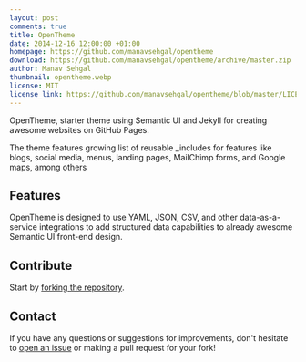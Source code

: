 ```yaml
---
layout: post
comments: true
title: OpenTheme
date: 2014-12-16 12:00:00 +01:00
homepage: https://github.com/manavsehgal/opentheme
download: https://github.com/manavsehgal/opentheme/archive/master.zip
author: Manav Sehgal
thumbnail: opentheme.webp
license: MIT
license_link: https://github.com/manavsehgal/opentheme/blob/master/LICENSE
---
```


OpenTheme, starter theme using Semantic UI and Jekyll for creating awesome websites on GitHub Pages.

The theme features growing list of reusable _includes for features like blogs, social media, menus, landing pages, MailChimp forms, and Google maps, among others

## Features

OpenTheme is designed to use YAML, JSON, CSV, and other data-as-a-service integrations to add structured data capabilities to already awesome Semantic UI front-end design.

## Contribute

Start by [forking the repository](https://github.com/manavsehgal/opentheme/fork).

## Contact

If you have any questions or suggestions for improvements, don't hesitate to [open an issue](https://github.com/manavsehgal/opentheme/issues) or making a pull request for your fork!
